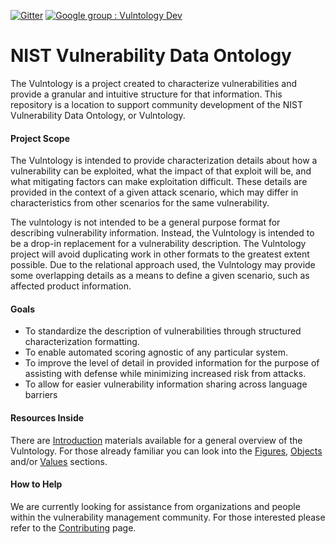 [![Gitter](https://badges.gitter.im/vulntology/community.svg)](https://gitter.im/vulntology/community?utm_source=badge&utm_medium=badge&utm_campaign=pr-badge) [![Google group : Vulntology Dev](https://img.shields.io/badge/Google%20Group-Vulntology%20Dev-blue.svg)](https://groups.google.com/a/list.nist.gov/forum/#!forum/vulntology-dev)

# NIST Vulnerability Data Ontology

 The Vulntology is a project created to characterize vulnerabilities and provide a granular and intuitive structure for that information. This repository is a location to support community development of the NIST Vulnerability Data Ontology, or Vulntology.


#### Project Scope

The Vulntology is intended to provide characterization details about how a vulnerability can be exploited, what the impact of that exploit will be, and what mitigating factors can make exploitation difficult. These details are provided in the context of a given attack scenario, which may differ in characteristics from other scenarios for the same vulnerability.

The vulntology is not intended to be a general purpose format for describing vulnerability information. Instead, the Vulntology is intended to be a drop-in replacement for a vulnerability description. The Vulntology project will avoid duplicating work in other formats to the greatest extent possible.  Due to the relational approach used, the Vulntology may provide some overlapping details as a means to define a given scenario, such as affected product information.


#### Goals

- To standardize the description of vulnerabilities through structured characterization formatting.
- To enable automated scoring agnostic of any particular system.
- To improve the level of detail in provided information for the purpose of assisting with defense while minimizing increased risk from attacks.
- To allow for easier vulnerability information sharing across language barriers


#### Resources Inside
There are [Introduction](specification/introduction/) materials available for a general overview of the Vulntology. For those already familiar you can look into the [Figures](specification/figures/), [Objects](specification/objects/) and/or [Values](specification/values/) sections.

#### How to Help
We are currently looking for assistance from organizations and people within the vulnerability management community. For those interested please refer to the [Contributing](CONTRIBUTING.md) page.
